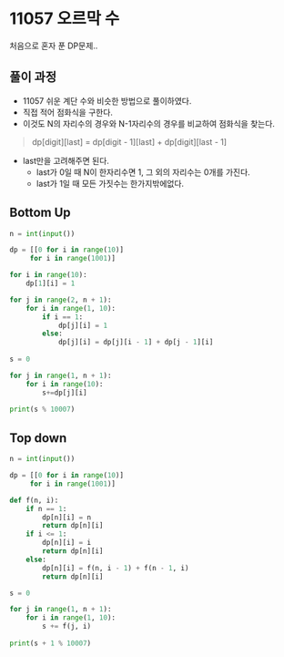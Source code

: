 # 11057 오르막 수

처음으로 혼자 푼 DP문제..



## 풀이 과정

- 11057 쉬운 계단 수와 비슷한 방법으로 풀이하였다.
- 직접 적어 점화식을 구한다.
- 이것도 N의 자리수의 경우와 N-1자리수의 경우를 비교하여 점화식을 찾는다.

>  dp\[digit\]\[last\] = dp\[digit - 1\]\[last\] + dp\[digit\]\[last - 1\]

- last만을 고려해주면 된다.
  - last가 0일 때 N이 한자리수면 1, 그 외의 자리수는 0개를 가진다.
  - last가 1일 때 모든 가짓수는 한가지밖에없다.



## Bottom Up

```python
n = int(input())

dp = [[0 for i in range(10)]
     for i in range(1001)]

for i in range(10):
    dp[1][i] = 1

for j in range(2, n + 1):
    for i in range(1, 10):
        if i == 1:
            dp[j][i] = 1
        else:
            dp[j][i] = dp[j][i - 1] + dp[j - 1][i]
            
s = 0

for j in range(1, n + 1):
    for i in range(10):
        s+=dp[j][i]
    
print(s % 10007)
```



## Top down



```python
n = int(input())

dp = [[0 for i in range(10)]
     for i in range(1001)]

def f(n, i):
    if n == 1:
        dp[n][i] = n
        return dp[n][i]
    if i <= 1:
        dp[n][i] = i
        return dp[n][i]
    else:
        dp[n][i] = f(n, i - 1) + f(n - 1, i)
        return dp[n][i]

s = 0

for j in range(1, n + 1):
    for i in range(1, 10):
        s += f(j, i)
    
print(s + 1 % 10007)
```

